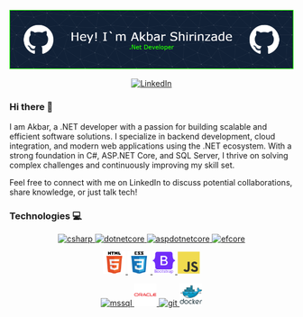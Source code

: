 ![Header](./github-header-image.png)

<div align="center">
  <a href="https://www.linkedin.com/in/akbar-shirinzade/">
    <img src="https://img.shields.io/badge/LinkedIn-0077B5?style=for-the-badge&logo=linkedin&logoColor=white" alt="LinkedIn">
  </a>
</div>

### Hi there 👋

I am Akbar, a .NET developer with a passion for building scalable and efficient software solutions. I specialize in backend development, cloud integration, and modern web applications using the .NET ecosystem. With a strong foundation in C#, ASP.NET Core, and SQL Server, I thrive on solving complex challenges and continuously improving my skill set.

Feel free to connect with me on LinkedIn to discuss potential collaborations, share knowledge, or just talk tech!


### Technologies 💻

<p align="center">
    <a href="" target="_blank"> <img
            src="https://github.com/dotnet/vscode-csharp/blob/main/images/csharpIcon.png"
            alt="csharp" width="40" height="40" /> </a>
    <a href="" target="_blank"> <img
            src="https://github.com/campusMVP/dotnetCoreLogoPack/blob/master/.NET%20Core/Bitmap%20RGB/Bitmap-BIG_NET-Core-Logo_2colors_Square_Boxed_RGB.png"
             alt="dotnetcore" width="40" height="40" /> </a>
    <a href="" target="_blank"> <img
            src="https://github.com/campusMVP/dotnetCoreLogoPack/blob/master/ASP.NET%20Core/Bitmap%20RGB/Bitmap-BIG_ASP.NET-Core-Logo_2colors_Square_Boxed_RGB.png" 
            alt="aspdotnetcore" width="40" height="40" /> </a>
    <a href="" target="_blank"> <img
            src="https://github.com/campusMVP/dotnetCoreLogoPack/blob/master/Entity%20Framework%20Core/Bitmap%20RGB/Bitmap-BIG_Entity-Framework-Core-Logo_2colors_Square_Boxed_RGB.png"
            alt="efcore" width="40" height="40" /> </a>
    
</p>

<p align="center">
    <a href="https://www.w3.org/html/" target="_blank"> <img
            src="https://raw.githubusercontent.com/devicons/devicon/master/icons/html5/html5-original-wordmark.svg"
            alt="html5" width="40" height="40" /> </a>
    <a href="https://www.w3schools.com/css/" target="_blank"> <img
            src="https://raw.githubusercontent.com/devicons/devicon/master/icons/css3/css3-original-wordmark.svg"
            alt="css3" width="40" height="40" /> </a>
    <a href="https://getbootstrap.com" target="_blank"> <img
            src="https://raw.githubusercontent.com/devicons/devicon/master/icons/bootstrap/bootstrap-plain-wordmark.svg"
            alt="bootstrap" width="40" height="40" /> </a>           
    <a href="https://developer.mozilla.org/en-US/docs/Web/JavaScript" target="_blank"> <img
            src="https://raw.githubusercontent.com/devicons/devicon/master/icons/javascript/javascript-original.svg"
            alt="javascript" width="40" height="40" /> </a>
</p>

<p align="center">
    <a href="https://www.microsoft.com/en-us/sql-server" target="_blank"> <img
            src="https://www.svgrepo.com/show/303229/microsoft-sql-server-logo.svg" alt="mssql" width="40"
            height="40" /> </a>
    <a href="https://www.oracle.com/" target="_blank"> <img
            src="https://raw.githubusercontent.com/devicons/devicon/master/icons/oracle/oracle-original.svg"
            alt="oracle" width="40" height="40" /> </a>
    <a href="https://git-scm.com/" target="_blank"> <img
            src="https://www.vectorlogo.zone/logos/git-scm/git-scm-icon.svg" alt="git" width="40" height="40" /> </a>
    <a href="https://www.docker.com/" target="_blank"> <img
            src="https://raw.githubusercontent.com/devicons/devicon/master/icons/docker/docker-original-wordmark.svg"
            alt="docker" width="40" height="40" /> </a>        
</p>